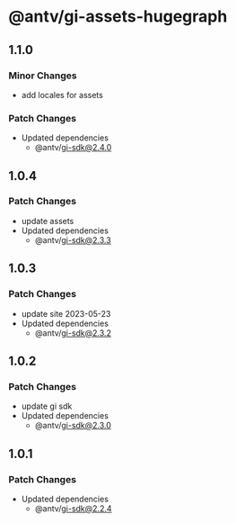# @antv/gi-assets-hugegraph

## 1.1.0

### Minor Changes

- add locales for assets

### Patch Changes

- Updated dependencies
  - @antv/gi-sdk@2.4.0

## 1.0.4

### Patch Changes

- update assets
- Updated dependencies
  - @antv/gi-sdk@2.3.3

## 1.0.3

### Patch Changes

- update site 2023-05-23
- Updated dependencies
  - @antv/gi-sdk@2.3.2

## 1.0.2

### Patch Changes

- update gi sdk
- Updated dependencies
  - @antv/gi-sdk@2.3.0

## 1.0.1

### Patch Changes

- Updated dependencies
  - @antv/gi-sdk@2.2.4

